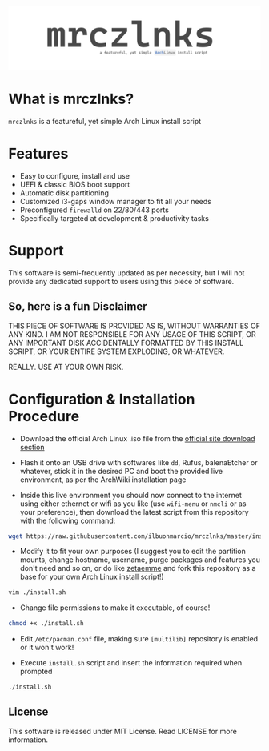 ![](logo.png)

# What is mrczlnks?

`mrczlnks` is a featureful, yet simple Arch Linux install script

# Features
- Easy to configure, install and use
- UEFI & classic BIOS boot support
- Automatic disk partitioning
- Customized i3-gaps window manager to fit all your needs
- Preconfigured `firewalld` on 22/80/443 ports
- Specifically targeted at development & productivity tasks

# Support

This software is semi-frequently updated as per necessity, but I will not provide any dedicated support to users using this piece of software.

## So, here is a fun Disclaimer

THIS PIECE OF SOFTWARE IS PROVIDED AS IS, WITHOUT WARRANTIES OF ANY KIND. I AM NOT RESPONSIBLE FOR ANY USAGE OF THIS SCRIPT, OR ANY IMPORTANT DISK ACCIDENTALLY FORMATTED BY THIS INSTALL SCRIPT, OR YOUR ENTIRE SYSTEM EXPLODING, OR WHATEVER.

REALLY. USE AT YOUR OWN RISK.

# Configuration & Installation Procedure

- Download the official Arch Linux .iso file from the [official site download section](https://www.archlinux.org/download/)

- Flash it onto an USB drive with softwares like `dd`, Rufus, balenaEtcher or whatever, stick it in the desired PC and boot the provided live environment, as per the ArchWiki installation page

- Inside this live environment you should now connect to the internet using either ethernet or wifi as you like (use `wifi-menu` or `nmcli` or as your preference), then download the latest script from this repository with the following command:

```bash
wget https://raw.githubusercontent.com/ilbuonmarcio/mrczlnks/master/install.sh
```

- Modify it to fit your own purposes (I suggest you to edit the partition mounts, change hostname, username, purge packages and features you don't need and so on, or do like [zetaemme](https://github.com/zetaemme/zls) and fork this repository as a base for your own Arch Linux install script!)

```bash
vim ./install.sh
```

- Change file permissions to make it executable, of course!

```bash
chmod +x ./install.sh
```

- Edit `/etc/pacman.conf` file, making sure `[multilib]` repository is enabled or it won't work!

- Execute `install.sh` script and insert the information required when prompted

```bash
./install.sh
```

## License

This software is released under MIT License.
Read LICENSE for more information.
